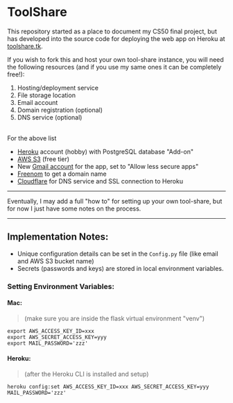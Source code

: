 # ToolShare
This repository started as a place to document my CS50 final project, but has developed into the source code for deploying the web app on Heroku at [toolshare.tk](https://sharetools.tk).

If you wish to fork this and host your own tool-share instance, you will need the following resources (and if you use my same ones it can be completely free!):
  1. Hosting/deployment service
  2. File storage location
  3. Email account
  4. Domain registration (optional)
  5. DNS service (optional)

\
For the above list
  * [Heroku](https://www.heroku.com/) account (hobby) with PostgreSQL database "Add-on"
  * [AWS S3](https://aws.amazon.com/s3/pricing/) (free tier)
  * New [Gmail account](https://accounts.google.com/SignUp?hl=en) for the app, set to "Allow less secure apps"
  * [Freenom](https://www.freenom.com/en/index.html?lang=en) to get a domain name
  * [Cloudflare](https://www.cloudflare.com/) for DNS service and SSL connection to Heroku

---
Eventually, I may add a full "how to" for setting up your own tool-share, but for now I just have some notes on the process.

---

## Implementation Notes:
  - Unique configuration details can be set in the `Config.py` file (like email and AWS S3 bucket name)
  - Secrets (passwords and keys) are stored in local environment variables.

### Setting Environment Variables:
#### Mac:
>(make sure you are inside the flask virtual environment "venv")
```
export AWS_ACCESS_KEY_ID=xxx
export AWS_SECRET_ACCESS_KEY=yyy
export MAIL_PASSWORD='zzz'
```

#### Heroku:
>(after the Heroku CLI is installed and setup)
```
heroku config:set AWS_ACCESS_KEY_ID=xxx AWS_SECRET_ACCESS_KEY=yyy MAIL_PASSWORD='zzz'
```

